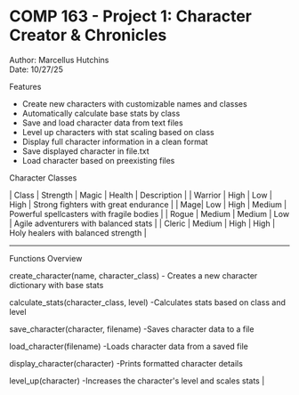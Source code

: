 # COMP 163 - Project 1: Character Creator & Chronicles

Author: Marcellus Hutchins  
Date: 10/27/25  




 Features

- Create new characters with customizable names and classes  
- Automatically calculate base stats by class  
- Save and load character data from text files  
- Level up characters with stat scaling based on class 
- Display full character information in a clean format
- Save displayed character in file.txt 
- Load character based on preexisting files 



Character Classes

| Class   | Strength | Magic | Health | Description |
| Warrior | High | Low | High | Strong fighters with great endurance |
| Mage| Low | High | Medium | Powerful spellcasters with fragile bodies |
| Rogue | Medium | Medium | Low | Agile adventurers with balanced stats |
| Cleric | Medium | High | High | Holy healers with balanced strength |

---

Functions Overview

create_character(name, character_class)
    - Creates a new character dictionary with base stats 

calculate_stats(character_class, level)
    -Calculates stats based on class and level 

save_character(character, filename)
    -Saves character data to a file  

load_character(filename)
    -Loads character data from a saved file 

display_character(character)
    -Prints formatted character details 

level_up(character)
    -Increases the character's level and scales stats |


